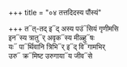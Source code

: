 +++
title = "०४ तत्तदिदस्य पौंस्यं"

+++
त᳓त्-तद् इ᳓द् अस्य पउं᳓सियं गृणीमसि  
इन᳓स्य त्रातु᳓र् अवृक᳓स्य मीळ्हु᳓षः  
यः᳓ पा᳓र्थिवानि त्रिभि᳓र् इ᳓द् वि᳓गामभिर्  
उरु᳓ क्र᳓मिष्ट उरुगाया᳓य जीव᳓से